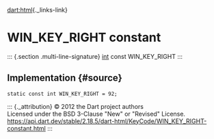 [dart:html](../../dart-html/dart-html-library){._links-link}

WIN\_KEY\_RIGHT constant
========================

::: {.section .multi-line-signature}
[int](../../dart-core/int-class) const WIN\_KEY\_RIGHT
:::

Implementation {#source}
--------------

``` {.language-dart data-language="dart"}
static const int WIN_KEY_RIGHT = 92;
```

::: {._attribution}
© 2012 the Dart project authors\
Licensed under the BSD 3-Clause \"New\" or \"Revised\" License.\
<https://api.dart.dev/stable/2.18.5/dart-html/KeyCode/WIN_KEY_RIGHT-constant.html>
:::
